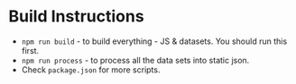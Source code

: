 # Build Instructions

- `npm run build` - to build everything - JS & datasets. You should run this first.
- `npm run process` - to process all the data sets into static json.
- Check `package.json` for more scripts.
